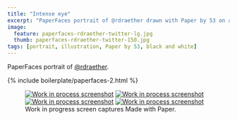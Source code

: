 ```yaml
---
title: "Intense eye"
excerpt: "PaperFaces portrait of @rdraether drawn with Paper by 53 on an iPad."
image: 
  feature: paperfaces-rdraether-twitter-lg.jpg
  thumb: paperfaces-rdraether-twitter-150.jpg
tags: [portrait, illustration, Paper by 53, black and white]
---
```


PaperFaces portrait of [@rdraether](http://twitter.com/rdraether).

{% include boilerplate/paperfaces-2.html %}

<figure class="third">
	<a href="{{ site.url }}/images/paperfaces-rdraether-process-1-lg.jpg"><img src="{{ site.url }}/images/paperfaces-rdraether-process-1-600.jpg" alt="Work in process screenshot"></a>
	<a href="{{ site.url }}/images/paperfaces-rdraether-process-2-lg.jpg"><img src="{{ site.url }}/images/paperfaces-rdraether-process-2-600.jpg" alt="Work in process screenshot"></a>
	<a href="{{ site.url }}/images/paperfaces-rdraether-process-3-lg.jpg"><img src="{{ site.url }}/images/paperfaces-rdraether-process-3-600.jpg" alt="Work in process screenshot"></a>
	<a href="{{ site.url }}/images/paperfaces-rdraether-process-4-lg.jpg"><img src="{{ site.url }}/images/paperfaces-rdraether-process-4-600.jpg" alt="Work in process screenshot"></a>
	<figcaption>Work in progress screen captures Made with Paper.</figcaption>
</figure>
